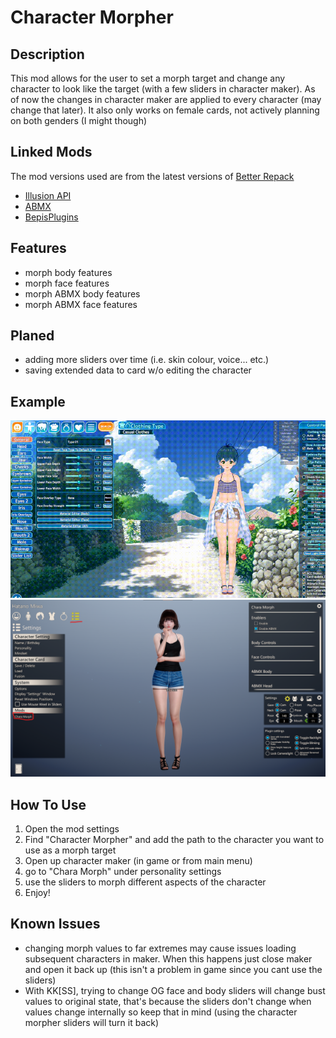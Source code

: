 # Character Morpher
## Description
This mod allows for the user to set a morph target and change any character to look like the target (with a few sliders in character maker). As of now the changes in character maker are applied to every character (may change that later). It also only works on female cards, not actively planning on both genders (I might though)

## Linked Mods
The mod versions used are from the latest versions of [Better Repack](https://dl.betterrepack.com/public/)
* [Illusion API](https://github.com/IllusionMods/IllusionModdingAPI)
* [ABMX](https://github.com/ManlyMarco/ABMX)
* [BepisPlugins](https://github.com/IllusionMods/BepisPlugins)

## Features
* morph body features
* morph face features     
* morph ABMX body features
* morph ABMX face features

## Planed
* adding more sliders over time (i.e. skin colour, voice... etc.)
* saving extended data to card w/o editing the character

## Example
![example gif](https://github.com/Prolo1/Example-images/blob/main/example%20chara%20morph%20v2.gif?raw=true)
![HS2 image](https://github.com/Prolo1/Example-images/blob/main/Screenshot%202022-03-29%20191817.png?raw=true)
## How To Use
1. Open the mod settings
2. Find "Character Morpher" and add the path to the character you want to use as a morph target
3. Open up character maker (in game or from main menu)
4. go to "Chara Morph" under personality settings
5. use the sliders to morph different aspects of the character
69. Enjoy!

## Known Issues
* changing morph values to far extremes may cause issues loading subsequent characters in maker. When this happens just close maker and open it back up (this isn't a problem in game since you cant use the sliders)
* With KK[SS], trying to change OG face and body sliders will change bust values to original state, that's because the sliders don't change when values change internally so keep that in mind (using the character morpher sliders will turn it back)
